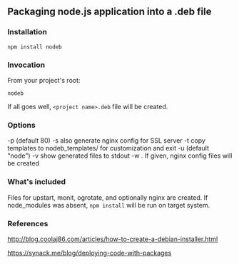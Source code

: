 ## Packaging node.js application into a .deb file

### Installation

    npm install nodeb

### Invocation

From your project's root:

    nodeb

If all goes well, `<project name>.deb` file will be created.

### Options

   -p <port to monitor> (default 80) 
   -s also generate nginx config for SSL server
   -t copy templates to nodeb_templates/ for customization and exit
   -u <user to run processes as> (default "node")
   -v show generated files to stdout
   -w <production website address>. If given, nginx config files will be created

### What's included

Files for upstart, monit, ogrotate, and optionally nginx are created.  If node_modules was absent, `npm install`
will be run on target system.

### References

http://blog.coolaj86.com/articles/how-to-create-a-debian-installer.html

https://synack.me/blog/deploying-code-with-packages
